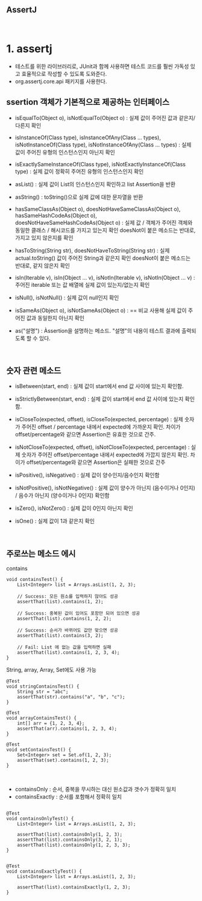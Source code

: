 ## AssertJ 

   
<br/>


# 1. assertj
- 테스트를 위한 라이브러리로, JUnit과 함께 사용하면 테스트 코드를 훨씬 가독성 있고 효율적으로 작성할 수 있도록 도와준다.
- org.assertj.core.api 패키지를 사용한다.

## ssertion 객체가 기본적으로 제공하는 인터페이스
- isEqualTo(Object o), isNotEqualTo(Object o) : 실제 값이 주어진 값과 같은지/다른지 확인

- isInstanceOf(Class<?> type), isInstanceOfAny(Class<?> ... types), isNotInstanceOf(Class<?> type), isNotInstanceOfAny(Class<?> ... types) : 실제 값이 주어진 유형의 인스턴스인지 아닌지 확인

- isExactlySameInstanceOf(Class<?> type), isNotExactlyInstanceOf(Class<?> type) : 실제 값이 정확히 주어진 유형의 인스턴스인지 확인

- asList() : 실제 값이 List의 인스턴스인지 확인하고 list Assertion을 반환

- asString() : toString()으로 실제 값에 대한 문자열을 반환

- hasSameClassAs(Object o), doesNotHaveSameClassAs(Object o), hasSameHashCodeAs(Object o), doesNotHaveSameHashCodeAs(Object o) : 실제 값 / 객체가 주어진 객체와 동일한 클래스 / 해시코드를 가지고 있는지 확인 doesNot이 붙은 메소드는 반대로, 가지고 있지 않은지를 확인

- hasToString(String str), doesNotHaveToString(String str) : 실제 actual.toString() 값이 주어진 String과 같은지 확인 doesNot이 붙은 메소드는 반대로, 같지 않은지 확인

- isIn(Iterable<?> v), isIn(Object ... v), isNotIn(Iterable<?> v), isNotIn(Object ... v) : 주어진 iterable 또는 값 배열에 실제 값이 있는지/없는지 확인

- isNull(), isNotNull() : 실제 값이 null인지 확인

- isSameAs(Object o), isNotSameAs(Object o) : == 비교 사용해 실제 값이 주어진 값과 동일한지 아닌지 확인

- as("설명") : Àssertion을 설명하는 메소드. "설명"의 내용이 테스트 결과에 출력되도록 할 수 있다.

<br/>


## 숫자 관련 메소드
- isBetween(start, end) : 실제 값이 start에서 end 값 사이에 있는지 확인함.

- isStrictlyBetween(start, end) : 실제 값이 start에서 end 값 사이에 있는지 확인함.

- isCloseTo(expected, offset), isCloseTo(expected, percentage) : 실제 숫자가 주어진 offset / percentage 내에서 expected에 가까운지 확인. 차이가 offset/percentage와 같으면 Assertion은 유효한 것으로 간주.

- isNotCloseTo(expected, offset), isNotCloseTo(expected, percentage) : 실제 숫자가 주어진 offset/percentage 내에서 expected에 가깝지 않은지 확인. 차이가 offset/percentage와 같으면 Assertion은 실패한 것으로 간주

- isPositive(), isNegative() : 실제 값이 양수인지/음수인지 확인함

- isNotPositive(), isNotNegative() : 실제 값이 양수가 아닌지 (음수이거나 0인지) / 음수가 아닌지 (양수이거나 0인지) 확인함

- isZero(), isNotZero() : 실제 값이 0인지 아닌지 확인

- isOne() : 실제 값이 1과 같은지 확인


<br/>


## 주로쓰는 메소드 에시


contains

```
void containsTest() {
    List<Integer> list = Arrays.asList(1, 2, 3);

    // Success: 모든 원소를 입력하지 않아도 성공
    assertThat(list).contains(1, 2);

    // Success: 중복된 값이 있어도 포함만 되어 있으면 성공
    assertThat(list).contains(1, 2, 2);

    // Success: 순서가 바뀌어도 값만 맞으면 성공
    assertThat(list).contains(3, 2);

    // Fail: List 에 없는 값을 입력하면 실패
    assertThat(list).contains(1, 2, 3, 4);
}
```


String, array, Array, Set에도 사용 가능

```
@Test
void stringContainsTest() {
    String str = "abc";
    assertThat(str).contains("a", "b", "c");
}

@Test
void arrayContainsTest() {
    int[] arr = {1, 2, 3, 4};
    assertThat(arr).contains(1, 2, 3, 4);
}

@Test
void setContainsTest() {
    Set<Integer> set = Set.of(1, 2, 3);
    assertThat(set).contains(1, 2, 3);
}

```

<br/>

- containsOnly : 순서, 중복을 무시하는 대신 원소값과 갯수가 정확히 일치
- containsExactly : 순서를 포함해서 정확히 일치

```

@Test
void containsOnlyTest() {
    List<Integer> list = Arrays.asList(1, 2, 3);

    assertThat(list).containsOnly(1, 2, 3);
    assertThat(list).containsOnly(3, 2, 1);
    assertThat(list).containsOnly(1, 2, 3, 3);
}


@Test
void containsExactlyTest() {
    List<Integer> list = Arrays.asList(1, 2, 3);

    assertThat(list).containsExactly(1, 2, 3);
}

```






